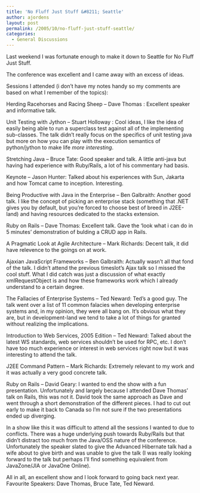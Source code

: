 ```yaml
---
title: 'No Fluff Just Stuff &#8211; Seattle'
author: ajordens
layout: post
permalink: /2005/10/no-fluff-just-stuff-seattle/
categories:
  - General Discussions
---
```

Last weekend I was fortunate enough to make it down to Seattle for No Fluff Just Stuff.

The conference was excellent and I came away with an excess of ideas.

Sessions I attended (i don&#8217;t have my notes handy so my comments are based on what I remember of the topics):

Herding Racehorses and Racing Sheep &#8211; Dave Thomas : Excellent speaker and informative talk.

Unit Testing with Jython &#8211; Stuart Holloway : Cool ideas, I like the idea of easily being able to run a superclass test against all of the implementing sub-classes. The talk didn&#8217;t really focus on the specifics of unit testing java but more on how you can play with the execution semantics of python/jython to make life *more interesting*.

Stretching Java &#8211; Bruce Tate: Good speaker and talk. A little anti-java but having had experience with Ruby/Rails, a lot of his commentary had basis.

Keynote &#8211; Jason Hunter: Talked about his experiences with Sun, Jakarta and how Tomcat came to inception. Interesting.

Being Productive with Java in the Enterprise &#8211; Ben Galbraith: Another good talk. I like the concept of picking an enterprise stack (something that .NET gives you by default, but you&#8217;re forced to choose best of breed in J2EE-land) and having resources dedicated to the stacks extension.

Ruby on Rails &#8211; Dave Thomas: Excellent talk. Gave the &#8216;look what i can do in 5 minutes&#8217; demonstration of bulding a CRUD app in Rails.

A Pragmatic Look at Agile Architecture &#8211; Mark Richards: Decent talk, it did have relevence to the goings on at work. 

Ajaxian JavaScript Frameworks &#8211; Ben Galbraith: Actually wasn&#8217;t all that fond of the talk. I didn&#8217;t attend the previous timeslot&#8217;s Ajax talk so I missed the cool stuff. What I did catch was just a discussion of what exactly xmlRequestObject is and how these frameworks work which I already understand to a certain degree.

The Fallacies of Enterprise Systems &#8211; Ted Neward: Ted&#8217;s a good guy. The talk went over a list of 11 common falacies when developing enterprise systems and, in my opinion, they were all bang on. It&#8217;s obvious what they are, but in development-land we tend to take a lot of things for granted without realizing the implications.

Introduction to Web Services, 2005 Edition &#8211; Ted Neward: Talked about the latest WS standards, web services shouldn&#8217;t be used for RPC, etc. I don&#8217;t have too much experience or interest in web services right now but it was interesting to attend the talk.

J2EE Command Pattern &#8211; Mark Richards: Extremely relevant to my work and it was actually a very good concrete talk.

Ruby on Rails &#8211; David Geary: I wanted to end the show with a fun presentation. Unfortunately and largely because I attended Dave Thomas&#8217; talk on Rails, this was not it. David took the same approach as Dave and went through a short demonstration of the different pieces. I had to cut out early to make it back to Canada so I&#8217;m not sure if the two presentations ended up diverging.

In a show like this it was difficult to attend all the sessions I wanted to due to conflicts. There was a huge underlying push towards Ruby/Rails but that didn&#8217;t distract too much from the Java/OSS nature of the conference. Unfortunately the speaker slated to give the Advanced Hibernate talk had a wife about to give birth and was unable to give the talk (I was really looking forward to the talk but perhaps I&#8217;ll find something equivalent from JavaZone/JIA or JavaOne Online). 

All in all, an excellent show and I look forward to going back next year. Favourite Speakers: Dave Thomas, Bruce Tate, Ted Neward.